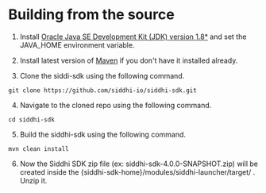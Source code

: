 # Building from the source

1) Install [Oracle Java SE Development Kit (JDK) version 1.8*](http://java.sun.com/javase/downloads/index.jsp) 
and set the JAVA_HOME environment variable.

2) Install latest version of [Maven](https://maven.apache.org/install.html) if you don't have it installed already.

3) Clone the siddi-sdk using the following command.
```
git clone https://github.com/siddhi-io/siddhi-sdk.git
```

4) Navigate to the cloned repo using the following command.
```
cd siddhi-sdk
```

5) Build the siddhi-sdk using the following command.
```
mvn clean install
```

6) Now the Siddhi SDK zip file (ex: siddhi-sdk-4.0.0-SNAPSHOT.zip) will be created inside the 
{siddhi-sdk-home}/modules/siddhi-launcher/target/ . Unzip it.
 
